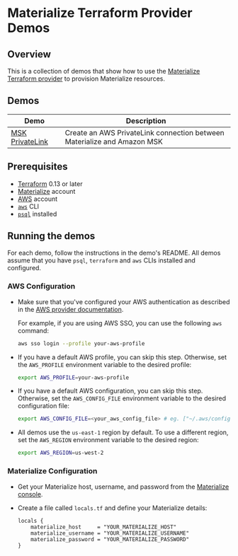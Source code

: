 # Materialize Terraform Provider Demos

## Overview

This is a collection of demos that show how to use the [Materialize Terraform provider](https://registry.terraform.io/providers/MaterializeInc/materialize/latest/docs) to provision Materialize resources.

## Demos

| Demo                               | Description                                                             |
| ---------------------------------- | ----------------------------------------------------------------------- |
| [MSK PrivateLink](msk-privatelink) | Create an AWS PrivateLink connection between Materialize and Amazon MSK |

## Prerequisites

- [Terraform](https://www.terraform.io/downloads.html) 0.13 or later
- [Materialize](https://console.materialize.com/) account
- [AWS](https://aws.amazon.com/) account
- [`aws`](https://docs.aws.amazon.com/cli/latest/userguide/install-cliv2.html) CLI
- [`psql`](https://materialize.com/docs/integrations/sql-clients/#installation-instructions-for-psql) installed

## Running the demos

For each demo, follow the instructions in the demo's README. All demos assume that you have `psql`, `terraform` and `aws` CLIs installed and configured.

### AWS Configuration

- Make sure that you've configured your AWS authentication as described in the [AWS provider documentation](https://registry.terraform.io/providers/hashicorp/aws/latest/docs#authentication-and-configuration).

  For example, if you are using AWS SSO, you can use the following `aws` command:

  ```bash
  aws sso login --profile your-aws-profile
  ```

- If you have a default AWS profile, you can skip this step. Otherwise, set the `AWS_PROFILE` environment variable to the desired profile:

  ```bash
  export AWS_PROFILE=your-aws-profile
  ```

- If you have a default AWS configuration, you can skip this step. Otherwise, set the `AWS_CONFIG_FILE` environment variable to the desired configuration file:

  ```bash
  export AWS_CONFIG_FILE=<your_aws_config_file> # eg. ["~/.aws/config"]
  ```

- All demos use the `us-east-1` region by default. To use a different region, set the `AWS_REGION` environment variable to the desired region:

  ```bash
  export AWS_REGION=us-west-2
  ```

### Materialize Configuration

- Get your Materialize host, username, and password from the [Materialize console](https://console.materialize.com/).
- Create a file called `locals.tf` and define your Materialize details:

    ```hcl
    locals {
        materialize_host     = "YOUR_MATERIALIZE_HOST"
        materialize_username = "YOUR_MATERIALIZE_USERNAME"
        materialize_password = "YOUR_MATERIALIZE_PASSWORD"
    }
    ```
